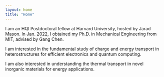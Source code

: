 ```yaml
---
layout: home
title: "Home"
---
```


I am an HQI Postdoctoral fellow at Harvard University, hosted by Jarad Mason. In Jan. 2022, I obtained my Ph.D. in Mechanical Engineering from MIT, advised by Gang Chen.

I am interested in the fundamental study of charge and energy transport in heterostructures for efficient electronics and quantum computing.

I am also interested in understanding the thermal transport in novel inorganic materials for energy applications.
